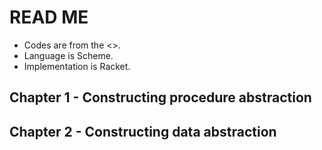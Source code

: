 # READ ME
-	Codes are from the <<SICP>>.
-	Language is Scheme.
-	Implementation is Racket.

## Chapter 1 - Constructing procedure abstraction
## Chapter 2 - Constructing data abstraction